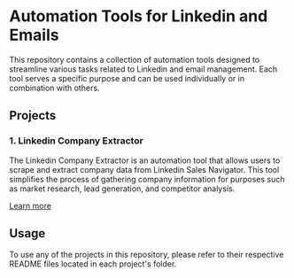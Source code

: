
# Automation Tools for Linkedin and Emails

This repository contains a collection of automation tools designed to streamline various tasks related to Linkedin and email management. Each tool serves a specific purpose and can be used individually or in combination with others.

## Projects

### 1. Linkedin Company Extractor

The Linkedin Company Extractor is an automation tool that allows users to scrape and extract company data from Linkedin Sales Navigator. This tool simplifies the process of gathering company information for purposes such as market research, lead generation, and competitor analysis.

[Learn more](./linkedin-company-extractor/README.md)

## Usage

To use any of the projects in this repository, please refer to their respective README files located in each project's folder.
